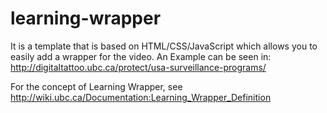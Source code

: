 learning-wrapper
================

It is a template that is based on HTML/CSS/JavaScript which allows you to easily add a wrapper for the video.
An Example can be seen in: http://digitaltattoo.ubc.ca/protect/usa-surveillance-programs/

For the concept of Learning Wrapper, see http://wiki.ubc.ca/Documentation:Learning_Wrapper_Definition